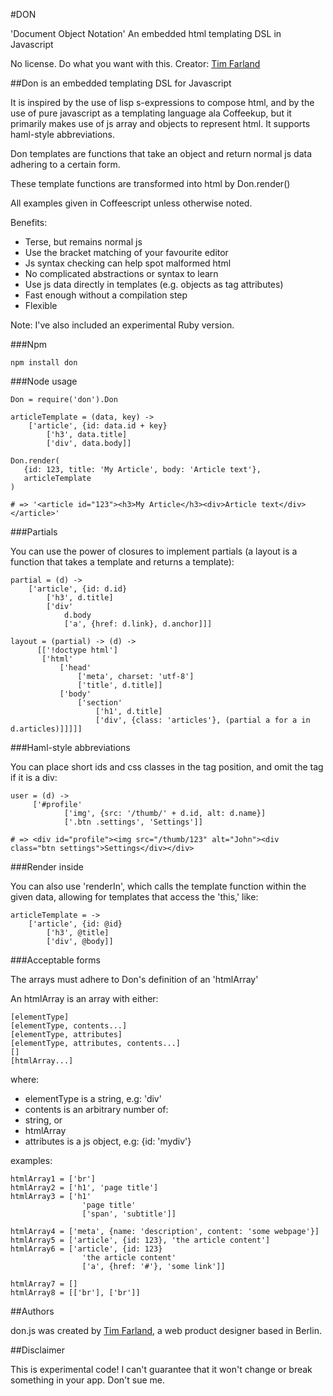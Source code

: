 #DON

'Document Object Notation'
An embedded html templating DSL in Javascript

No license. Do what you want with this.
Creator: [Tim Farland](http://timfarland.com)


##Don is an embedded templating DSL for Javascript

It is inspired by the use of lisp s-expressions to compose html, and by the use of pure javascript as a templating language ala Coffeekup, but it primarily makes use of js array and objects to represent html. It supports haml-style abbreviations.

Don templates are functions that take an object and return normal js data adhering to a certain form.

These template functions are transformed into html by Don.render()

All examples given in Coffeescript unless otherwise noted.

Benefits:

- Terse, but remains normal js
- Use the bracket matching of your favourite editor
- Js syntax checking can help spot malformed html
- No complicated abstractions or syntax to learn
- Use js data directly in templates (e.g. objects as tag attributes)
- Fast enough without a compilation step
- Flexible

Note: I've also included an experimental Ruby version.


###Npm 

    npm install don


###Node usage
    
    Don = require('don').Don

    articleTemplate = (data, key) ->
        ['article', {id: data.id + key}
            ['h3', data.title]
            ['div', data.body]]
                
    Don.render(
       {id: 123, title: 'My Article', body: 'Article text'},
       articleTemplate
    )
                
    # => '<article id="123"><h3>My Article</h3><div>Article text</div></article>'


###Partials

You can use the power of closures to implement partials (a layout is a function that takes a template and returns a template):

    partial = (d) ->
        ['article', {id: d.id}
            ['h3', d.title]
            ['div'
                d.body
                ['a', {href: d.link}, d.anchor]]]     
     
    layout = (partial) -> (d) ->
          [['!doctype html']
           ['html'
               ['head'
                   ['meta', charset: 'utf-8']
                   ['title', d.title]]
               ['body'
                   ['section'
                       ['h1', d.title]
                       ['div', {class: 'articles'}, (partial a for a in d.articles)]]]]]    


###Haml-style abbreviations

You can place short ids and css classes in the tag position, and omit the tag if it is a div:

    user = (d) ->
         ['#profile'
                ['img', {src: '/thumb/' + d.id, alt: d.name}]
                ['.btn .settings', 'Settings']]

    # => <div id="profile"><img src="/thumb/123" alt="John"><div class="btn settings">Settings</div></div>


###Render inside

You can also use 'renderIn', which calls the template function within the given data, allowing for templates that access the 'this,' like:

    articleTemplate = ->
        ['article', {id: @id}
            ['h3', @title]
            ['div', @body]]


###Acceptable forms

The arrays must adhere to Don's definition of an 'htmlArray'

An htmlArray is an array with either:

    [elementType]
    [elementType, contents...]
    [elementType, attributes]
    [elementType, attributes, contents...]
    []
    [htmlArray...]
 
where:

- elementType is a string, e.g: 'div'
- contents is an arbitrary number of:
 - string, or
 - htmlArray
- attributes is a js object, e.g: {id: 'mydiv'}

examples:

    htmlArray1 = ['br']
    htmlArray2 = ['h1', 'page title']
    htmlArray3 = ['h1' 
                    'page title'
                    ['span', 'subtitle']]
                    
    htmlArray4 = ['meta', {name: 'description', content: 'some webpage'}]
    htmlArray5 = ['article', {id: 123}, 'the article content']
    htmlArray6 = ['article', {id: 123} 
                    'the article content'
                    ['a', {href: '#'}, 'some link']]
                    
    htmlArray7 = []
    htmlArray8 = [['br'], ['br']]


##Authors

don.js was created by [Tim Farland](http://www.timfarland.com), a web product designer based in Berlin.

##Disclaimer

This is experimental code! I can't guarantee that it won't change or break something in your app. Don't sue me.